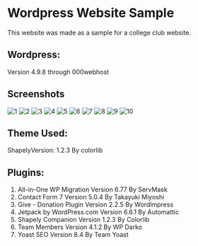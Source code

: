 # Wordpress Website Sample

This website was made as a sample for a college club website.

## Wordpress:
Version 4.9.8 through 000webhost 
## Screenshots

![1](https://user-images.githubusercontent.com/44106378/46907611-1a043880-ceca-11e8-9aee-a69152d8e2e7.jpg)
![2](https://user-images.githubusercontent.com/44106378/46907612-1a9ccf00-ceca-11e8-9291-888902a2cb67.jpg)
![3](https://user-images.githubusercontent.com/44106378/46907613-1a9ccf00-ceca-11e8-97cb-ed83d97c014f.jpg)
![4](https://user-images.githubusercontent.com/44106378/46907616-24263700-ceca-11e8-941e-6f7d3618ff3c.jpg)
![5](https://user-images.githubusercontent.com/44106378/46907617-24263700-ceca-11e8-9049-6c34afd49437.jpg)
![6](https://user-images.githubusercontent.com/44106378/46907618-24becd80-ceca-11e8-9d6e-715e2b866a7b.jpg)
![7](https://user-images.githubusercontent.com/44106378/46907619-24becd80-ceca-11e8-9610-cf6cb7c03b38.jpg)
![8](https://user-images.githubusercontent.com/44106378/46907620-25576400-ceca-11e8-8bb3-4dd51fee5e54.jpg)
![9](https://user-images.githubusercontent.com/44106378/46907621-25576400-ceca-11e8-9049-de1d20d3bf86.jpg)
![10](https://user-images.githubusercontent.com/44106378/46907622-25effa80-ceca-11e8-8b0a-9a35e8e6a2ce.jpg)

## Theme Used:
ShapelyVersion: 1.2.3
By colorlib

## Plugins:
1. All-in-One WP Migration Version 6.77 By ServMask
2. Contact Form 7 Version 5.0.4 By Takayuki Miyoshi
3. Give - Donation Plugin Version 2.2.5 By WordImpress
4. Jetpack by WordPress.com Version 6.6.1 By Automattic
5. Shapely Companion Version 1.2.3 By Colorlib 
6. Team Members Version 4.1.2 By WP Darko
7. Yoast SEO Version 8.4 By Team Yoast 